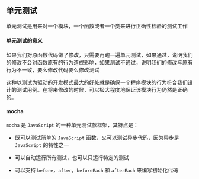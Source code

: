 ## 单元测试

单元测试是用来对一个模块，一个函数或者一个类来进行正确性检验的测试工作

#### 单元测试的意义

如果我们对原函数代码做了修改，只需要再跑一遍单元测试，如果通过，说明我们的修改不会对函数原有的行为造成影响，如果测试不通过，说明我们的修改与原有行为不一致，要么修改代码要么修改测试

这种以测试为驱动的开发模式最大的好处就是确保一个程序模块的行为符合我们设计的测试用例。在将来修改的时候，可以极大程度地保证该模块行为仍然是正确的。

#### mocha

```mocha``` 是 ```JavaScript``` 的一种单元测试款框架，其特点是：

* 既可以测试简单的 ```JavaScript``` 函数，又可以测试异步代码，因为异步是 ```JavaScript``` 的特性之一

* 可以自动运行所有测试，也可以只运行特定的测试

* 可以支持 ```before```，```after```，```beforeEach``` 和 ```afterEach``` 来编写初始化代码
